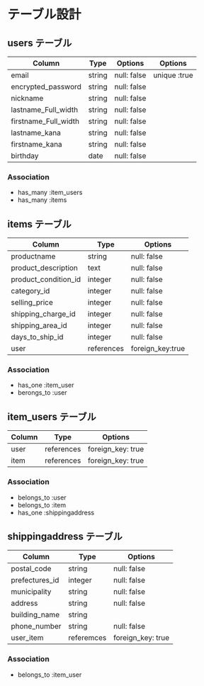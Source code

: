 # テーブル設計

## users テーブル

| Column               | Type     |  Options     |  Options      |
| -------------------  | -------- | ------------ | ------------- |
| email                | string   | null: false  | unique :true  |
| encrypted_password   | string   | null: false  |               |
| nickname             | string   | null: false  |               | 
| lastname_Full_width  | string   | null: false  |               |
| firstname_Full_width | string   | null: false  |               |
| lastname_kana        | string   | null: false  |               |
| firstname_kana       | string   | null: false  |               |
| birthday             | date     | null: false  |               |

### Association

- has_many :item_users
- has_many :items

##  items テーブル

| Column                    | Type               |  Options         |
| --------------------------| ------------------ | ---------------- |
| productname               | string             | null: false      |
| product_description       | text               | null: false      |
| product_condition_id      | integer            | null: false      |
| category_id               | integer            | null: false      |
| selling_price             | integer            | null: false      |
| shipping_charge_id        | integer            | null: false      |
| shipping_area_id          | integer            | null: false      |
| days_to_ship_id           | integer            | null: false      |
| user                      | references         | foreign_key:true |

### Association

- has_one :item_user
- berongs_to :user 



## item_users テーブル

| Column           | Type               |  Options          |
| -----------------| ------------------ | ----------------- |
| user             | references         | foreign_key: true |
| item             | references         | foreign_key: true |

### Association

- belongs_to :user
- belongs_to :item
- has_one :shippingaddress

## shippingaddress テーブル

| Column           | Type               |  Options          |
| -----------------| ------------------ | ----------------- |
| postal_code      | string             | null: false       |
| prefectures_id   | integer            | null: false       |
| municipality     | string             | null: false       |
| address          | string             | null: false       |
| building_name    | string             |                   |
| phone_number     | string             | null: false       |
| user_item        | referemces         | foreign_key: true |

### Association

- belongs_to :item_user

